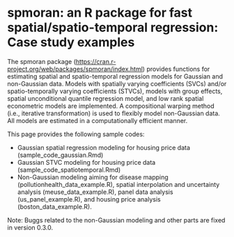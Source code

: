 # spmoran: an R package for fast spatial/spatio-temporal regression: Case study examples
The spmoran package (https://cran.r-project.org/web/packages/spmoran/index.html) provides functions for estimating spatial and spatio-temporal regression models for Gaussian and non-Gaussian data. Models with spatially varying coefficients (SVCs) and/or spatio-temporally varying coefficients (STVCs), models with group effects, spatial unconditional quantile regression model, and low rank spatial econometric models are implemented. A compositional warping method (i.e., iterative transformation) is used to flexibly model non-Gaussian data. All models are estimated in a computationally efficient manner.

This page provides the following sample codes:
- Gaussian spatial regression modeling for housing price data (sample_code_gaussian.Rmd)
- Gaussian STVC modeling for housing price data (sample_code_spatiotemporal.Rmd)
- Non-Gaussian modeling aiming for disease mapping (pollutionhealth_data_example.R), spatial interpolation and uncertainty analysis (meuse_data_example.R), panel data analysis (us_panel_example.R), and housing price analysis (boston_data_example.R).

Note: Buggs related to the non-Gaussian modeling and other parts are fixed in version 0.3.0. 
